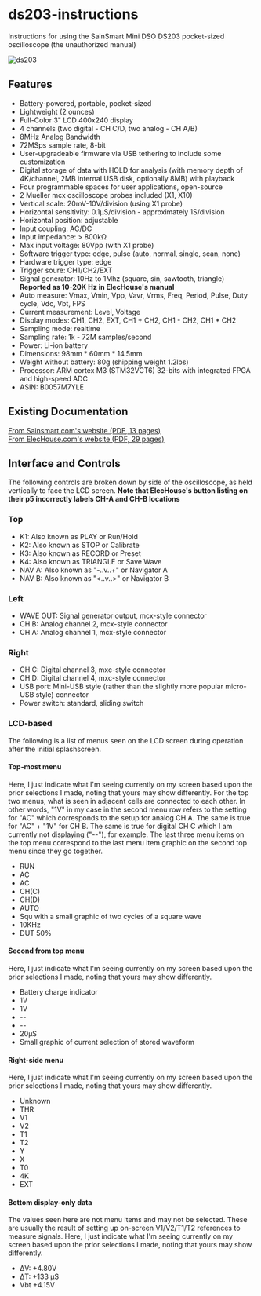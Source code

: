 # ds203-instructions
Instructions for using the SainSmart Mini DSO DS203 pocket-sized oscilloscope (the unauthorized manual)

![ds203](https://cloud.githubusercontent.com/assets/15971213/25502069/f7bf9d02-2b49-11e7-9c96-87c461e45e51.png)

## Features
* Battery-powered, portable, pocket-sized
* Lightweight (2 ounces)
* Full-Color 3" LCD 400x240 display
* 4 channels (two digital - CH C/D, two analog - CH A/B)
* 8MHz Analog Bandwidth
* 72MSps sample rate, 8-bit
* User-upgradeable firmware via USB tethering to include some customization
* Digital storage of data with HOLD for analysis (with memory depth of 4K/channel, 2MB internal USB disk, optionally 8MB) with playback
* Four programmable spaces for user applications, open-source
* 2 Mueller mcx oscilloscope probes included (X1, X10)
* Vertical scale: 20mV-10V/division (using X1 probe)
* Horizontal sensitivity: 0.1µS/division - approximately 1S/division
* Horizontal position: adjustable
* Input coupling: AC/DC
* Input impedance: > 800kΩ
* Max input voltage: 80Vpp (with X1 probe)
* Software trigger type: edge, pulse (auto, normal, single, scan, none)
* Hardware trigger type: edge
* Trigger soure: CH1/CH2/EXT
* Signal generator: 10Hz to 1Mhz (square, sin, sawtooth, triangle) **Reported as 10-20K Hz in ElecHouse's manual**
* Auto measure: Vmax, Vmin, Vpp, Vavr, Vrms, Freq, Period, Pulse, Duty cycle, Vdc, Vbt, FPS
* Current measurement: Level, Voltage
* Display modes: CH1, CH2, EXT, CH1 + CH2, CH1 - CH2, CH1 * CH2
* Sampling mode: realtime
* Sampling rate: 1k - 72M samples/second
* Power: Li-ion battery
* Dimensions: 98mm * 60mm * 14.5mm
* Weight without battery: 80g (shipping weight 1.2lbs)
* Processor: ARM cortex M3 (STM32VCT6) 32-bits with integrated FPGA and high-speed ADC
* ASIN: B0057M7YLE

## Existing Documentation
[From Sainsmart.com's website (PDF, 13 pages)](http://www.sainsmart.com/zen/documents/20-010-201/DSO203Manual.pdf)<br/>
[From ElecHouse.com's website (PDF, 29 pages)](http://www.elechouse.com/elechouse/images/product/DS203/DS203_Manual.pdf)

## Interface and Controls
The following controls are broken down by side of the oscilloscope, as held vertically to face the LCD screen. **Note that ElecHouse's button listing on their p5 incorrectly labels CH-A and CH-B locations**

### Top
* K1: Also known as PLAY or Run/Hold
* K2: Also known as STOP or Calibrate
* K3: Also known as RECORD or Preset
* K4: Also known as TRIANGLE or Save Wave
* NAV A: Also known as "-..v..+" or Navigator A
* NAV B: Also known as "<..v..>" or Navigator B

### Left
* WAVE OUT: Signal generator output, mcx-style connector
* CH B: Analog channel 2, mcx-style connector
* CH A: Analog channel 1, mcx-style connector

### Right
* CH C: Digital channel 3, mxc-style connector
* CH D: Digital channel 4, mxc-style connector
* USB port: Mini-USB style (rather than the slightly more popular micro-USB style) connector
* Power switch: standard, sliding switch

### LCD-based
The following is a list of menus seen on the LCD screen during operation after the initial splashscreen.

#### Top-most menu
Here, I just indicate what I'm seeing currently on my screen based upon the prior selections I made, noting that yours may show differently. For the top two menus, what is seen in adjacent cells are connected to each other. In other words, "1V" in my case in the second menu row refers to the setting for "AC" which corresponds to the setup for analog CH A. The same is true for "AC" + "1V" for CH B. The same is true for digital CH C which I am currently not displaying ("--"), for example. The last three menu items on the top menu correspond to the last menu item graphic on the second top menu since they go together.
* RUN
* AC
* AC
* CH(C)
* CH(D)
* AUTO
* Squ with a small graphic of two cycles of a square wave
* 10KHz
* DUT 50%

#### Second from top menu
Here, I just indicate what I'm seeing currently on my screen based upon the prior selections I made, noting that yours may show differently.
* Battery charge indicator
* 1V
* 1V
* --
* --
* 20µS
* Small graphic of current selection of stored waveform

#### Right-side menu
Here, I just indicate what I'm seeing currently on my screen based upon the prior selections I made, noting that yours may show differently.
* Unknown
* THR
* V1
* V2
* T1
* T2
* Y
* X
* T0
* 4K
* EXT

#### Bottom display-only data
The values seen here are not menu items and may not be selected. These are usually the result of setting up on-screen V1/V2/T1/T2 references to measure signals. Here, I just indicate what I'm seeing currently on my screen based upon the prior selections I made, noting that yours may show differently.
* ΔV: +4.80V
* ΔT: +133 µS
* Vbt +4.15V 
